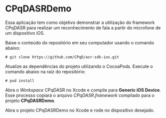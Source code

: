 CPqDASRDemo
===================
Essa aplicação tem como objetivo demonstrar a utilização do framework CPqDASR para realizar um reconhecimento de fala a partir do microfone de um dispositivo iOS.

Baixe o conteúdo do repositório em seu computador usando o comando abaixo:

`# git clone https://github.com/CPqD/asr-sdk-ios.git`

Atualize as dependências do projeto utilizando o CocoaPods. Execute o comando abaixo na raíz do repositório:

`# pod install`

Abra o *Workspace* CPqDASR no Xcode e compile para **Generic iOS Device**.
Esse processo copiará o arquivo *CPqDASR.framework* compilado para o projeto **CPqDASRDemo**.

Abra o projeto CPqDASRDemo no Xcode e rode no dispositivo desejado.
